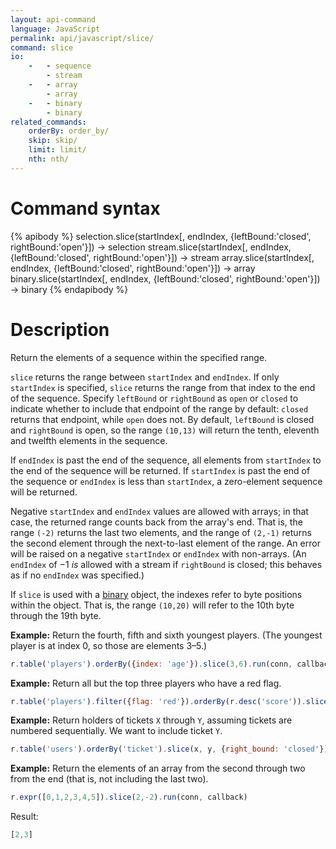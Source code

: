 ```yaml
---
layout: api-command
language: JavaScript
permalink: api/javascript/slice/
command: slice
io:
    -   - sequence
        - stream
    -   - array
        - array
    -   - binary
        - binary
related_commands:
    orderBy: order_by/
    skip: skip/
    limit: limit/
    nth: nth/
---
```


# Command syntax #

{% apibody %}
selection.slice(startIndex[, endIndex, {leftBound:'closed', rightBound:'open'}]) &rarr; selection
stream.slice(startIndex[, endIndex, {leftBound:'closed', rightBound:'open'}]) &rarr; stream
array.slice(startIndex[, endIndex, {leftBound:'closed', rightBound:'open'}]) &rarr; array
binary.slice(startIndex[, endIndex, {leftBound:'closed', rightBound:'open'}]) &rarr; binary
{% endapibody %}

# Description #

Return the elements of a sequence within the specified range.

`slice` returns the range between `startIndex` and `endIndex`. If only `startIndex` is specified, `slice` returns the range from that index to the end of the sequence. Specify `leftBound` or `rightBound` as `open` or `closed` to indicate whether to include that endpoint of the range by default: `closed` returns that endpoint, while `open` does not. By default, `leftBound` is closed and `rightBound` is open, so the range `(10,13)` will return the tenth, eleventh and twelfth elements in the sequence.

If `endIndex` is past the end of the sequence, all elements from `startIndex` to the end of the sequence will be returned. If `startIndex` is past the end of the sequence or `endIndex` is less than `startIndex`, a zero-element sequence will be returned.

Negative `startIndex` and `endIndex` values are allowed with arrays; in that case, the returned range counts back from the array's end. That is, the range `(-2)` returns the last two elements, and the range of `(2,-1)` returns the second element through the next-to-last element of the range. An error will be raised on a negative `startIndex` or `endIndex` with non-arrays. (An `endIndex` of &minus;1 *is* allowed with a stream if `rightBound` is closed; this behaves as if no `endIndex` was specified.)

If `slice` is used with a [binary](/api/javascript/binary) object, the indexes refer to byte positions within the object. That is, the range `(10,20)` will refer to the 10th byte through the 19th byte.

**Example:** Return the fourth, fifth and sixth youngest players. (The youngest player is at index 0, so those are elements 3&ndash;5.)

```js
r.table('players').orderBy({index: 'age'}).slice(3,6).run(conn, callback)
```

**Example:** Return all but the top three players who have a red flag.

```js
r.table('players').filter({flag: 'red'}).orderBy(r.desc('score')).slice(3).run(conn, callback)
```

**Example:** Return holders of tickets `X` through `Y`, assuming tickets are numbered sequentially. We want to include ticket `Y`.

```js
r.table('users').orderBy('ticket').slice(x, y, {right_bound: 'closed'}).run(conn, callback)
```

**Example:** Return the elements of an array from the second through two from the end (that is, not including the last two).

```js
r.expr([0,1,2,3,4,5]).slice(2,-2).run(conn, callback)
```

Result:

```js
[2,3]
```
